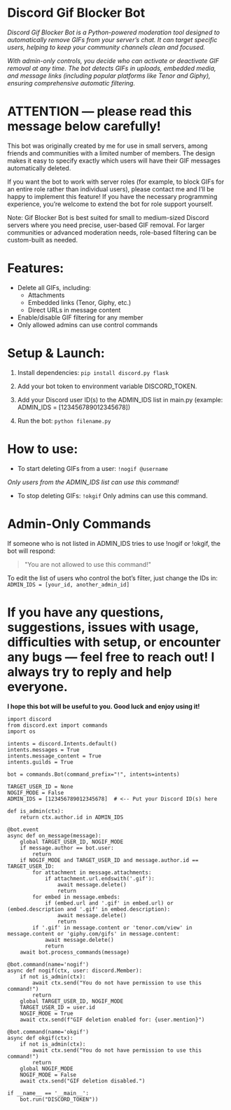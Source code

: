 # Discord Gif Blocker Bot
_Discord Gif Blocker Bot is a Python-powered moderation tool designed to automatically remove GIFs from your server’s chat. It can target specific users, helping to keep your community channels clean and focused._

_With admin-only controls, you decide who can activate or deactivate GIF removal at any time. The bot detects GIFs in uploads, embedded media, and message links (including popular platforms like Tenor and Giphy), ensuring comprehensive automatic filtering._



# ATTENTION — please read this message below carefully!

This bot was originally created by me for use in small servers, among friends and communities with a limited number of members. The design makes it easy to specify exactly which users will have their GIF messages automatically deleted.

If you want the bot to work with server roles (for example, to block GIFs for an entire role rather than individual users), please contact me and I’ll be happy to implement this feature!
If you have the necessary programming experience, you’re welcome to extend the bot for role support yourself.

Note:
Gif Blocker Bot is best suited for small to medium-sized Discord servers where you need precise, user-based GIF removal. For larger communities or advanced moderation needs, role-based filtering can be custom-built as needed.



# **Features:**
- Delete all GIFs, including:
  - Attachments
  - Embedded links (Tenor, Giphy, etc.)
  - Direct URLs in message content
- Enable/disable GIF filtering for any member
- Only allowed admins can use control commands


# **Setup & Launch:**
1. Install dependencies:
```pip install discord.py flask```

2. Add your bot token to environment variable DISCORD_TOKEN.

3. Add your Discord user ID(s) to the ADMIN_IDS list in main.py (example: ADMIN_IDS = [123456789012345678])

4. Run the bot:
   ```python filename.py```

# **How to use:**
- To start deleting GIFs from a user:
 ```!nogif @username```

_Only users from the ADMIN_IDS list can use this command!_



- To stop deleting GIFs:
  ```!okgif```
Only admins can use this command.

# **Admin-Only Commands**
If someone who is not listed in ADMIN_IDS tries to use !nogif or !okgif, the bot will respond:
> "You are not allowed to use this command!"

To edit the list of users who control the bot’s filter, just change the IDs in:
```ADMIN_IDS = [your_id, another_admin_id]```


# If you have any questions, suggestions, issues with usage, difficulties with setup, or encounter any bugs — feel free to reach out! I always try to reply and help everyone.

**I hope this bot will be useful to you. Good luck and enjoy using it!**

```
import discord
from discord.ext import commands
import os

intents = discord.Intents.default()
intents.messages = True
intents.message_content = True
intents.guilds = True

bot = commands.Bot(command_prefix="!", intents=intents)

TARGET_USER_ID = None
NOGIF_MODE = False
ADMIN_IDS = [123456789012345678]  # <-- Put your Discord ID(s) here

def is_admin(ctx):
    return ctx.author.id in ADMIN_IDS

@bot.event
async def on_message(message):
    global TARGET_USER_ID, NOGIF_MODE
    if message.author == bot.user:
        return
    if NOGIF_MODE and TARGET_USER_ID and message.author.id == TARGET_USER_ID:
        for attachment in message.attachments:
            if attachment.url.endswith('.gif'):
                await message.delete()
                return
        for embed in message.embeds:
            if (embed.url and '.gif' in embed.url) or (embed.description and '.gif' in embed.description):
                await message.delete()
                return
        if '.gif' in message.content or 'tenor.com/view' in message.content or 'giphy.com/gifs' in message.content:
            await message.delete()
            return
    await bot.process_commands(message)

@bot.command(name='nogif')
async def nogif(ctx, user: discord.Member):
    if not is_admin(ctx):
        await ctx.send("You do not have permission to use this command!")
        return
    global TARGET_USER_ID, NOGIF_MODE
    TARGET_USER_ID = user.id
    NOGIF_MODE = True
    await ctx.send(f"GIF deletion enabled for: {user.mention}")

@bot.command(name='okgif')
async def okgif(ctx):
    if not is_admin(ctx):
        await ctx.send("You do not have permission to use this command!")
        return
    global NOGIF_MODE
    NOGIF_MODE = False
    await ctx.send("GIF deletion disabled.")

if __name__ == '__main__':
    bot.run("DISCORD_TOKEN"))
```

